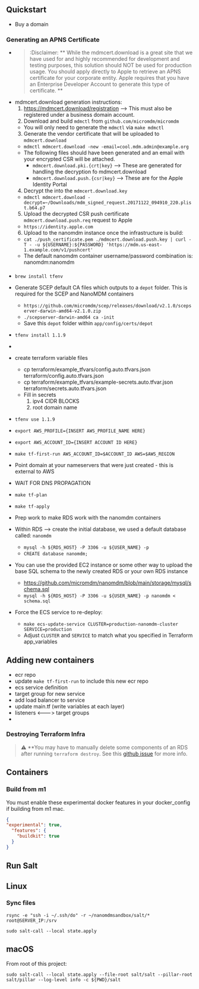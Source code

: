 ## Quickstart

- Buy a domain

### Generating an APNS Certificate
- > :Disclaimer: ** While the mdmcert.download is a great site that we have used for and highly recommended for development and testing purposes, this solution should NOT be used for production usage. You should apply directly to Apple to retrieve an APNS certificate for your corporate entity. Apple requires that you have an Enterprise Developer Account to generate this type of certificate. **
- mdmcert.download generation instructions:
  1. https://mdmcert.download/registration --> This must also be registered under a business domain account.
  2. Download and build `mdmctl` from `github.com/micromdm/micromdm`
    - You will only need to generate the `mdmctl` via `make mdmctl`
  3. Generate the vendor certificate that will be uploaded to `mdmcert.download`
    - `mdmctl mdmcert.download -new -email=cool.mdm.admin@example.org`
    - The following files should have been generated and an email with your encrypted CSR will be attached.
      - `mdmcert.download.pki.{crt|key}` --> These are generated for handling the decryption fo mdmcert.download
      - `mdmcert.download.push.{csr|key}` --> These are for the Apple Identity Portal
  4. Decrypt the into the `mdmcert.download.key`
    - `mdmctl mdmcert.download -decrypt=~/Downloads/mdm_signed_request.20171122_094910_220.plist.b64.p7`
  5. Upload the decrypted CSR push certificate `mdmcert.download.push.req` request to Apple
    - `https://identity.apple.com`
  6. Upload to the nanomdm instance once the infrastructure is build:
    - `cat ./push_certificate.pem ./mdmcert.download.push.key | curl -T - -u ${USERNAME}:${PASSWORD} 'https://mdm.us-east-1.example.com/v1/pushcert'`
    - The default nanomdm container username/password combination is: nanomdm:nanomdm


####


- `brew install tfenv`
- Generate SCEP default CA files which outputs to a `depot` folder. This is required for the SCEP and NanoMDM containers
  - `https://github.com/micromdm/scep/releases/download/v2.1.0/scepserver-darwin-amd64-v2.1.0.zip`
  - `./scepserver-darwin-amd64 ca -init`
  - Save this `depot` folder within `app/config/certs/depot`
- `tfenv install 1.1.9`
- <INSTRUCTIONS FOR GENERATING IAM KEYS>
- create terraform variable files
    - cp terraform/example_tfvars/config.auto.tfvars.json terraform/config.auto.tfvars.json
    - cp terraform/example_tfvars/example-secrets.auto.tfvar.json terraform/secrets.auto.tfvars.json
    - Fill in secrets
      1. ipv4 CIDR BLOCKS
      1. root domain name 

- `tfenv use 1.1.9`
- `export AWS_PROFILE={INSERT AWS_PROFILE_NAME HERE}`
- `export AWS_ACCOUNT_ID={INSERT ACCOUNT ID HERE}`
- `make tf-first-run AWS_ACCOUNT_ID=$ACCOUNT_ID AWS=$AWS_REGION`
- Point domain at your nameservers that were just created - this is external to AWS
- WAIT FOR DNS PROPAGATION
- `make tf-plan`
- `make tf-apply`

- Prep work to make RDS work with the nanomdm containers
- Within RDS --> create the initial database, we used a default database called: `nanomdm`
  - `mysql -h ${RDS_HOST} -P 3306 -u ${USER_NAME} -p`
  - `CREATE database nanomdm;`
- You can use the provided EC2 instance or some other way to upload the base SQL schema to the newly created RDS or your own RDS instance
  - https://github.com/micromdm/nanomdm/blob/main/storage/mysql/schema.sql
  - `mysql -h ${RDS_HOST} -P 3306 -u ${USER_NAME} -p nanomdm < schema.sql`

- Force the ECS service to re-deploy:
  - `make ecs-update-service CLUSTER=production-nanomdm-cluster SERVICE=production`
  - Adjust `CLUSTER` and `SERVICE` to match what you specified in Terraform app_variables

## Adding new containers

- ecr repo
- update `make tf-first-run` to include this new ecr repo
- ecs service definition
- target group for new service
- add load balancer to service
- update main.tf (write variables at each layer)
- listeners <---> target groups
- 


### Destroying Terraform Infra

> :warning: **You may have to manually delete some components of an RDS after running `terraform destroy`. See this [github issue](https://github.com/hashicorp/terraform-provider-aws/issues/4597#issuecomment-912910432) for more info.

## Containers

### Build from m1
You must enable these experimental docker features in your docker_config if building from m1 mac.

```json
{
"experimental": true,
  "features": {
    "buildkit": true
  }
}
```

## Run Salt

## Linux 

### Sync files

```
rsync -e "ssh -i ~/.ssh/do" -r ~/nanomdmsandbox/salt/* root@SERVER_IP:/srv
```

```shell
sudo salt-call --local state.apply
```

## macOS

From root of this project:

```shell
sudo salt-call --local state.apply --file-root salt/salt --pillar-root salt/pillar --log-level info -c ${PWD}/salt
```
